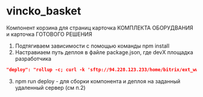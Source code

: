 # vincko_basket
Компонент корзина для страниц карточка КОМПЛЕКТА ОБОРУДВАНИЯ и карточка ГОТОВОГО РЕШЕНИЯ
1. Подтягиваем зависимости с помощью команды npm install
2. Настравиаем путь деплоя в файле package.json, где devX площадка разработчика
```json
"deploy": "rollup -c; curl -k 'sftp://94.228.123.233/home/bitrix/ext_www/devX.vincko.market/local/templates/v_new_template/css/' --user 'login:password' -T 'public/build/basket.js' --ftp-create-dirs"
```
3. npm run deploy - для сборки компонента и деплоя на заданный удаленный сервер (см п.2)
